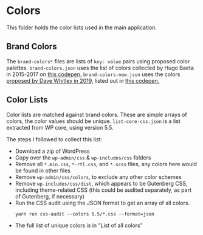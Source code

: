 # Colors

This folder holds the color lists used in the main application.

## Brand Colors

The `brand-colors*` files are lists of `key: value` pairs using proposed color palettes. `brand-colors.json` uses the list of colors collected by Hugo Baeta in 2015-2017 on [this codepen.](https://codepen.io/hugobaeta/full/RNOzoV) `brand-colors-new.json` uses the colors [proposed by Dave Whitley in 2019,](https://make.wordpress.org/design/2019/11/26/proposal-a-new-color-palette-for-wordpress/) listed out in [this codepen.](https://codepen.io/drw158/pen/oNNarbq)

## Color Lists

Color lists are matched against brand colors. These are simple arrays of colors, the color values should be unique. `list-core-css.json` is a list extracted from WP core, using version 5.5.

The steps I followed to collect this list:

- Download a zip of WordPress
- Copy over the `wp-admin/css` & `wp-includes/css` folders
- Remove all `*.min.css`, `*-rtl.css`, and `*.scss` files, any colors here would be found in other files
- Remove `wp-admin/css/colors`, to exclude any other color schemes
- Remove `wp-includes/css/dist`, which appears to be Gutenberg CSS, including theme-related CSS (this could be audited separately, as part of Gutenberg, if necessary)
- Run the CSS audit using the JSON format to get an array of all colors.
	```
	yarn run css-audit --colors 5.5/*.css --format=json
	```
- The full list of unique colors is in "List of all colors"
